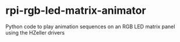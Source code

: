 # rpi-rgb-led-matrix-animator
Python code to play animation sequences on an RGB LED matrix panel using the HZeller drivers
